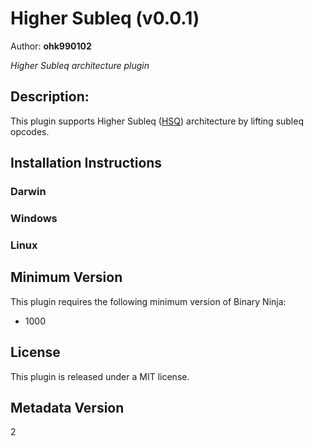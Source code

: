 # Higher Subleq (v0.0.1)
Author: **ohk990102**

_Higher Subleq architecture plugin_

## Description:

This plugin supports Higher Subleq ([HSQ](https://esolangs.org/wiki/Higher_Subleq)) architecture by lifting subleq opcodes. 


## Installation Instructions

### Darwin



### Windows



### Linux



## Minimum Version

This plugin requires the following minimum version of Binary Ninja:

* 1000


## License

This plugin is released under a MIT license.
## Metadata Version

2
